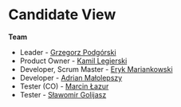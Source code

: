 # Candidate View
**Team**
* Leader - [Grzegorz Podgórski](https://github.com/KorekGP)
* Product Owner - [Kamil Legierski](https://github.com/Mixer3394)
* Developer, Scrum Master - [Eryk Mariankowski](https://github.com/dagi12)
* Developer - [Adrian Małolepszy](https://github.com/adrmal)
* Tester (CO) - [Marcin Łazur](https://github.com/XIIIvs)
* Tester - [Sławomir Golijasz](https://github.com/Deinonzch)
